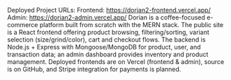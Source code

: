 Deployed Project URLs: 
	Frontend: https://dorian2-frontend.vercel.app/ 
	Admin: https://dorian2-admin.vercel.app/ 
Dorian is a coffee-focused e-commerce platform built from scratch with the MERN stack. The public site is a React frontend offering product browsing, filtering/sorting, variant selection (size/grind/color), cart and checkout flows. The backend is Node.js + Express with Mongoose/MongoDB for product, user, and transaction data; an admin dashboard provides inventory and product management. Deployed frontends are on Vercel (frontend & admin), source is on GitHub, and Stripe integration for payments is planned.
